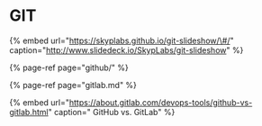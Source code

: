 # GIT

{% embed url="https://skyplabs.github.io/git-slideshow/\#/" caption="http://www.slidedeck.io/SkypLabs/git-slideshow" %}



{% page-ref page="github/" %}

{% page-ref page="gitlab.md" %}



{% embed url="https://about.gitlab.com/devops-tools/github-vs-gitlab.html" caption=" GitHub vs. GitLab" %}



